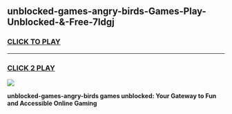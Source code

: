 
## unblocked-games-angry-birds-Games-Play-Unblocked-&-Free-7ldgj
<h3>
<a href="https://premium76.site?title=unblocked-games-angry-birds&ref=24A">CLICK TO PLAY</a></h3>
<hr>

<h3>
<a href="https://premium76.site?title=unblocked-games-angry-birds&ref=24A">CLICK 2 PLAY</a>
  
</h3>

<a href="https://premium76.site?title=unblocked-games-angry-birds&ref=24A"><img src="https://clearcache.store/games.png"></a>


**unblocked-games-angry-birds games unblocked: Your Gateway to Fun and Accessible Online Gaming**
